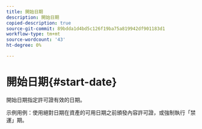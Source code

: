 ```yaml
---
title: 開始日期
description: 開始日期
copied-description: true
source-git-commit: 89bdda1d4bd5c126f19ba75a819942df901183d1
workflow-type: tm+mt
source-wordcount: '43'
ht-degree: 0%

---
```



# 開始日期{#start-date}

開始日期指定許可證有效的日期。

示例用例：使用絕對日期在資產的可用日期之前頒發內容許可證，或強制執行「禁運」期。
